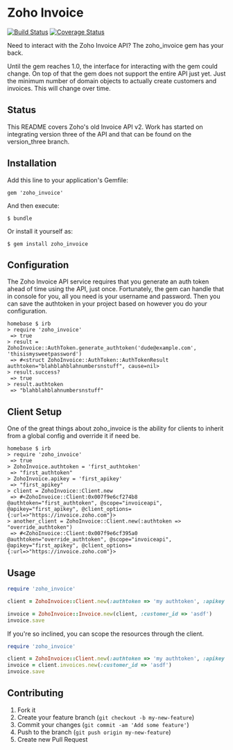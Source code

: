 # Zoho Invoice

[![Build Status](https://travis-ci.org/neovintage/zoho_invoice.png?branch=master)](https://travis-ci.org/neovintage/zoho_invoice)
[![Coverage Status](https://coveralls.io/repos/neovintage/zoho_invoice/badge.png?branch=master)](https://coveralls.io/r/neovintage/zoho_invoice)

Need to interact with the Zoho Invoice API?  The zoho_invoice gem has your back.

Until the gem reaches 1.0, the interface for interacting with the gem could change.  On top of that the gem does not support the entire API just yet.  Just the minimum number of domain objects to actually create customers and invoices.  This will change over time.

## Status

This README covers Zoho's old Invoice API v2. Work has started on integrating version three of the API and that can be found on the version_three branch.

## Installation

Add this line to your application's Gemfile:

    gem 'zoho_invoice'

And then execute:

    $ bundle

Or install it yourself as:

    $ gem install zoho_invoice

## Configuration

The Zoho Invoice API service requires that you generate an auth token ahead of time using the API, just once.  Fortunately, the gem can handle that in console for you, all you need is your username and password.
Then you can save the authtoken in your project based on however you do your configuration.

```
homebase $ irb
> require 'zoho_invoice'
 => true
> result = ZohoInvoice::AuthToken.generate_authtoken('dude@example.com', 'thisismysweetpassword')
 => #<struct ZohoInvoice::AuthToken::AuthTokenResult authtoken="blahblahblahnumbersnstuff", cause=nil>
> result.success?
 => true
> result.authtoken
 => "blahblahblahnumbersnstuff"
```

## Client Setup

One of the great things about zoho_invoice is the ability for clients to inherit from a global config and override it if need be.

```
homebase $ irb
> require 'zoho_invoice'
 => true
> ZohoInvoice.authtoken = 'first_authtoken'
 => "first_authtoken"
> ZohoInvoice.apikey = 'first_apikey'
 => "first_apikey"
> client = ZohoInvoice::Client.new
 => #<ZohoInvoice::Client:0x007f9e6cf274b8 @authtoken="first_authtoken", @scope="invoiceapi", @apikey="first_apikey", @client_options={:url=>"https://invoice.zoho.com"}>
> another_client = ZohoInvoice::Client.new(:authtoken => "override_authtoken")
 => #<ZohoInvoice::Client:0x007f9e6cf395a0 @authtoken="override_authtoken", @scope="invoiceapi", @apikey="first_apikey", @client_options={:url=>"https://invoice.zoho.com"}>
```

## Usage

```ruby
require 'zoho_invoice'

client = ZohoInvoice::Client.new(:authtoken => 'my authtoken', :apikey => 'my apikey')

invoice = ZohoInvoice::Invoice.new(client, :customer_id => 'asdf')
invoice.save
```

If you're so inclined, you can scope the resources through the client.

```ruby
require 'zoho_invoice'

client = ZohoInvoice::Client.new(:authtoken => 'my authtoken', :apikey => 'my apikey')
invoice = client.invoices.new(:customer_id => 'asdf')
invoice.save
```

## Contributing

1. Fork it
2. Create your feature branch (`git checkout -b my-new-feature`)
3. Commit your changes (`git commit -am 'Add some feature'`)
4. Push to the branch (`git push origin my-new-feature`)
5. Create new Pull Request
